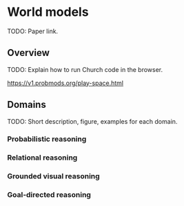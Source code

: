 # World models

TODO: Paper link.

## Overview

TODO: Explain how to run Church code in the browser.

https://v1.probmods.org/play-space.html

## Domains

TODO: Short description, figure, examples for each domain.

### Probabilistic reasoning

### Relational reasoning

### Grounded visual reasoning

### Goal-directed reasoning